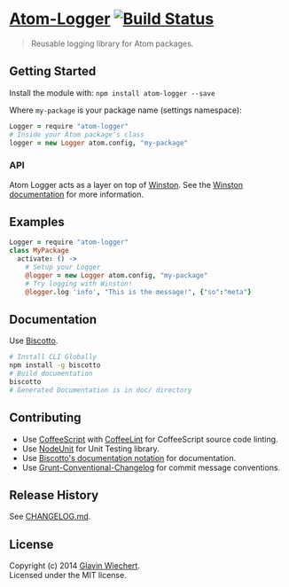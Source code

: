 # [Atom-Logger](https://github.com/Glavin001/atom-logger) [![Build Status](https://secure.travis-ci.org/Glavin001/atom-logger.png?branch=master)](http://travis-ci.org/Glavin001/atom-logger)

> Reusable logging library for Atom packages.

## Getting Started

Install the module with: `npm install atom-logger --save`

Where `my-package` is your package name (settings namespace):

```coffee
Logger = require "atom-logger"
# Inside your Atom package's class
logger = new Logger atom.config, "my-package"
```

### API

Atom Logger acts as a layer on top of [Winston](https://github.com/flatiron/winston).
See the [Winston documentation](https://github.com/flatiron/winston) for more information.

## Examples

```coffeescript
Logger = require "atom-logger"
class MyPackage
  activate: () ->
    # Setup your Logger
    @logger = new Logger atom.config, "my-package"
    # Try logging with Winston!
    @logger.log 'info', "This is the message!", {"so":"meta"}
```

## Documentation

Use [Biscotto](https://github.com/atom/biscotto).

```bash
# Install CLI Globally
npm install -g biscotto
# Build documentation
biscotto
# Generated Documentation is in doc/ directory
```

## Contributing

- Use [CoffeeScript](https://github.com/caolan/nodeunit) with
[CoffeeLint](http://www.coffeelint.org/) for CoffeeScript source code linting.  
- Use [NodeUnit](https://github.com/caolan/nodeunit) for Unit Testing library.  
- Use [Biscotto's documentation notation](https://github.com/atom/biscotto) for documentation.  
- Use [Grunt-Conventional-Changelog](https://github.com/btford/grunt-conventional-changelog) for commit message conventions.  

## Release History

See [CHANGELOG.md](https://github.com/Glavin001/atom-logger/blob/master/CHANGELOG.md).

## License

Copyright (c) 2014 [Glavin Wiechert](https://github.com/Glavin001).  
Licensed under the MIT license.
